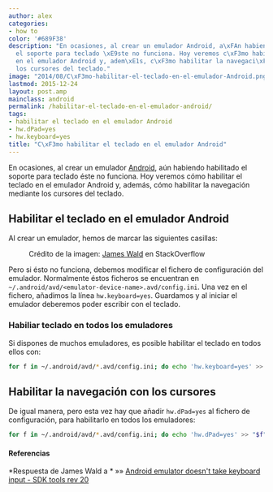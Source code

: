 ```yaml
---
author: alex
categories:
- how to
color: '#689F38'
description: "En ocasiones, al crear un emulador Android, a\xFAn habiendo habilitado
  el soporte para teclado \xE9ste no funciona. Hoy veremos c\xF3mo habilitar el teclado
  en el emulador Android y, adem\xE1s, c\xF3mo habilitar la navegaci\xF3n mediante
  los cursores del teclado."
image: "2014/08/C\xF3mo-habilitar-el-teclado-en-el-emulador-Android.png"
lastmod: 2015-12-24
layout: post.amp
mainclass: android
permalink: /habilitar-el-teclado-en-el-emulador-android/
tags:
- habilitar el teclado en el emulador Android
- hw.dPad=yes
- hw.keyboard=yes
title: "C\xF3mo habilitar el teclado en el emulador Android"
---
```


En ocasiones, al crear un emulador [Android][1], aún habiendo habilitado el soporte para teclado éste no funciona. Hoy veremos cómo habilitar el teclado en el emulador Android y, además, cómo habilitar la navegación mediante los cursores del teclado.

<!--more--><!--ad-->

## Habilitar el teclado en el emulador Android

Al crear un emulador, hemos de marcar las siguientes casillas:

<figure>
<a href="/img/2014/08/Cómo-habilitar-el-teclado-en-el-emulador-Android.png"><amp-img on="tap:lightbox1" role="button" tabindex="0" layout="responsive" src="/img/2014/08/Cómo-habilitar-el-teclado-en-el-emulador-Android.png" title="{{ page.title }}" alt="{{ page.title }}" width="472px" height="532px" /></a>
<span class="image-credit">Crédito de la imagen: <a href="http://stackoverflow.com/users/204480/james-wald" title="Perfil en StackOverflow" target="_blank">James Wald</a> en StackOverflow</span>
</figure>

Pero si ésto no funciona, debemos modificar el fichero de configuración del emulador. Normalmente éstos ficheros se encuentran en `~/.android/avd/<emulator-device-name>.avd/config.ini`. Una vez en el fichero, añadimos la línea `hw.keyboard=yes`. Guardamos y al iniciar el emulador deberemos poder escribir con el teclado.

### Habiliar teclado en todos los emuladores

Si dispones de muchos emuladores, es posible habilitar el teclado en todos ellos con:

```bash
for f in ~/.android/avd/*.avd/config.ini; do echo 'hw.keyboard=yes' >> "$f"; done

```

## Habilitar la navegación con los cursores

De igual manera, pero esta vez hay que añadir `hw.dPad=yes` al fichero de configuración, para habilitarlo en todos los emuladores:

```bash
for f in ~/.android/avd/*.avd/config.ini; do echo 'hw.dPad=yes' >> "$f"; done

```

#### Referencias

*Respuesta de James Wald a * »» <a href="http://stackoverflow.com/a/11252510/1612432" target="_blank">Android emulator doesn't take keyboard input - SDK tools rev 20</a>

[1]: https://elbauldelprogramador.com/curso-programacion-android/ "Curso Programación Android"


</emulator-device-name>
